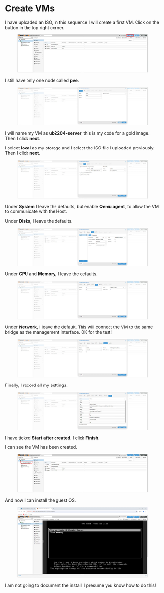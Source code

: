 # Create VMs

I have uploaded an ISO, in this sequence I will create a first VM. Click on the button in the top right corner.

<figure><img src="../../.gitbook/assets/image.png" alt=""><figcaption></figcaption></figure>

I still have only one node called **pve**.

<figure><img src="../../.gitbook/assets/image (1).png" alt=""><figcaption></figcaption></figure>

I will name my VM as **ub2204-server**, this is my code for a gold image. Then I click **next**.

I select **local** as my storage and I select the ISO file I uploaded previously. Then I click **next**.

<figure><img src="../../.gitbook/assets/image (2).png" alt=""><figcaption></figcaption></figure>

Under **System** I leave the defaults, but enable **Qemu agent**, to allow the VM to communicate with the Host.

Under **Disks**, I leave the defaults.

<figure><img src="../../.gitbook/assets/image (3).png" alt=""><figcaption></figcaption></figure>

Under **CPU** and **Memory**, I leave the defaults.

<figure><img src="../../.gitbook/assets/image (4).png" alt=""><figcaption></figcaption></figure>

Under **Network**, I leave the default. This will connect the VM to the same bridge as the management interface. OK for the test!

<figure><img src="../../.gitbook/assets/image (5).png" alt=""><figcaption></figcaption></figure>

Finally, I record all my settings.

<figure><img src="../../.gitbook/assets/image (6).png" alt=""><figcaption></figcaption></figure>

I have ticked **Start after created**. I click **Finish**.

I can see the VM has been created.

<figure><img src="../../.gitbook/assets/image (7).png" alt=""><figcaption></figcaption></figure>

And now I can install the guest OS.

<figure><img src="../../.gitbook/assets/image (20).png" alt=""><figcaption></figcaption></figure>

I am not going to document the install, I presume you know how to do this!
